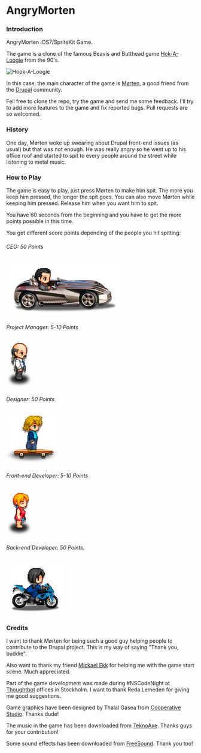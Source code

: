 AngryMorten
===========

### Introduction
AngryMorten iOS7/SpriteKit Game.

The game is a clone of the famous Beavis and Butthead game [Hok-A-Loogie](http://www.mtv.com/games/arcade/game/play.jhtml?arcadeGameId=10036868) from the 90's.

![Hook-A-Loogie](http://www.qassimy.com/playfreegamesonline/files/image/play%20the%20game%20beavis%20and%20butthead%20in%20hock%20a%20loogie%20free%20online.JPG)

In this case, the main character of the game is [Mørten](http://morten.dk), a good friend from the [Drupal](http://drupal.org) community.

Fell free to clone the repo, try the game and send me some feedback. I'll try to add more features to the game and fix reported bugs. Pull requests are so welcomed.

### History
One day, Mørten woke up swearing about Drupal front-end issues (as usual) but that was not enough. He was really angry so he went up to his office roof and started to spit to every people around the street while listening to metal music.

### How to Play
The game is easy to play, just press Mørten to make him spit. The more you keep him pressed, the longer the spit goes. You can also move Mørten while keeping him pressed. Release him when you want him to spit.

You have 60 seconds from the beginning and you have to get the more points possible in this time.

You get different score points depending of the people you hit spitting:

###### CEO: 50 Points
![CEO](https://github.com/rteijeiro/AngryMorten/blob/master/AngryMorten/Resources/iPad.atlas/ipad-car.png)

###### Project Manager: 5-10 Points
![Project Manager](https://github.com/rteijeiro/AngryMorten/blob/master/AngryMorten/Resources/iPad.atlas/ipad-man1.png)

###### Designer: 50 Points
![Designer](https://github.com/rteijeiro/AngryMorten/blob/master/AngryMorten/Resources/iPad.atlas/ipad-skater.png)

###### Front-end Developer: 5-10 Points
![Front-end Developer](https://github.com/rteijeiro/AngryMorten/blob/master/AngryMorten/Resources/iPad.atlas/ipad-woman1.png)

###### Back-end Developer: 50 Points.
![Back-end Developer](https://github.com/rteijeiro/AngryMorten/blob/master/AngryMorten/Resources/iPad.atlas/ipad-bike.png)

### Credits
I want to thank Mørten for being such a good guy helping people to contribute to the Drupal project. This is my way of saying "Thank you, buddie".

Also want to thank my friend [Mickael Ekk](https://github.com/mickeek) for helping me with the game start scene. Much appreciated.

Part of the game development was made during #NSCodeNight at [Thoughtbot](http://thoughtbot.com) offices in Stockholm. I want to thank Reda Lemeden for giving me good suggestions.

Game graphics have been designed by Thalal Gasea from [Cooperative Studio](http://www.cooperativestudio.com). Thanks dude!

The music in the game has been downloaded from [TeknoAxe](http://teknoaxe.com). Thanks guys for your contribution!

Some sound effects has been downloaded from [FreeSound](http://www.freesound.org). Thank you too!
